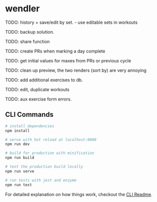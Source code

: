 # wendler

TODO: history + save/edit by set. - use editable sets in workouts

TODO: backup solution.

TODO: share function

TODO: create PRs when marking a day complete

TODO: get initial values for maxes from PRs or previous cycle

TODO: clean up preview, the two renders (sort by) are very annoying

TODO: add additional exercises to db.

TODO: edit, duplicate workouts

TODO: aux exercise form errors.

## CLI Commands

```bash
# install dependencies
npm install

# serve with hot reload at localhost:8080
npm run dev

# build for production with minification
npm run build

# test the production build locally
npm run serve

# run tests with jest and enzyme
npm run test
```

For detailed explanation on how things work, checkout the [CLI Readme](https://github.com/developit/preact-cli/blob/master/README.md).
